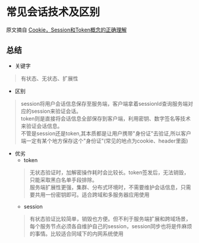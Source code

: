 # 常见会话技术及区别
原文摘自 [Cookie，Session和Token概念的正确理解](https://cloud.tencent.com/developer/news/247610)

## 总结
+ 关键字
>有状态、无状态、扩展性

+ 区别
>session将用户会话信息保存至服务端，客户端拿着sessionId查询服务端对应的session来验证会话。  
token则是直接将会话信息全部保存到客户端，利用密钥、数字签名等技术来验证会话信息。  
不管是session还是token,其本质都是让用户携带"身份证"去验证,所以客户端一定有某个地方保存这个"身份证"(常见的地点为cookie、header里面)

+ 优劣
    + token
    >无状态验证时，加解密操作耗时会比较长。token签发后，无法销毁，只能采取黑白名单手段排除。  
    服务端扩展性更强，集群、分布式环境时，不需要维护会话信息，只需要共用一份密钥即可。适合跨域和多服务器应用使用
    + session
    >有状态验证比较简单，销毁也方便。但不利于服务端扩展和跨域场景，每个服务节点必须各自维护自己的session，session同步也将是件麻烦的事情。比较适合同域下的内网系统使用